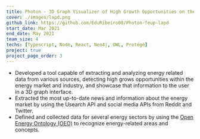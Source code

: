 ```yaml
---
title: Photon - 3D Graph Visualizer of High Growth Opportunities on the Energy Market
cover: ./images/lapd.png
github_link: https://github.com/EduRibeiro00/Photon-feup-lapd
start_date: Mar 2021
end_date: May 2021
team_size: 4
techs: [Typescript, Node, React, Neo4j, OWL, Protégé]
project: true
project_page_order: 3
---
```

* Developed a tool capable of extracting and analyzing energy related data from various sources, detecting high grows opportunities within the energy market and industry, and showcase that information to the user in a 3D graph interface.
* Extracted the most up-to-date news and information about the energy market by using the Usearch API and social media APIs from Reddit and Twitter.
* Defined and collected data for several energy sectors by using the [Open Energy Ontology (OEO)](https://openenergy-platform.org/ontology/) to recognize energy-related areas and concepts.